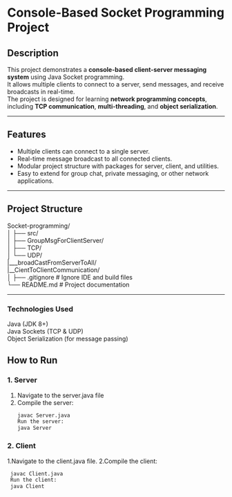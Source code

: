 # Console-Based Socket Programming Project

## Description
This project demonstrates a **console-based client-server messaging system** using Java Socket programming.  
It allows multiple clients to connect to a server, send messages, and receive broadcasts in real-time.  
The project is designed for learning **network programming concepts**, including **TCP communication**, **multi-threading**, and **object serialization**.

---

## Features
- Multiple clients can connect to a single server.
- Real-time message broadcast to all connected clients.
- Modular project structure with packages for server, client, and utilities.
- Easy to extend for group chat, private messaging, or other network applications.

---

## Project Structure<br/>
Socket-programming/<br/>
│
├── src/<br/>
│ ├── GroupMsgForClientServer/<br/>
│ ├── TCP/<br/>
│ └── UDP/<br/>
  |___broadCastFromServerToAll/<br/>
   |__CientToClientCommunication/<br/>
│
├── .gitignore # Ignore IDE and build files<br/>
└── README.md # Project documentation<br/>

---

###  Technologies Used<br/>
Java (JDK 8+)<br/>
Java Sockets (TCP & UDP)<br/>
Object Serialization (for message passing)<br/>

## How to Run

### 1. Server
1. Navigate to the server.java file
2. Compile the server:
   ```bash
   javac Server.java
   Run the server:
   java Server
### 2. Client
1.Navigate to the client.java file.
2.Compile the client:
   ```bash
    javac Client.java
    Run the client:
    java Client

